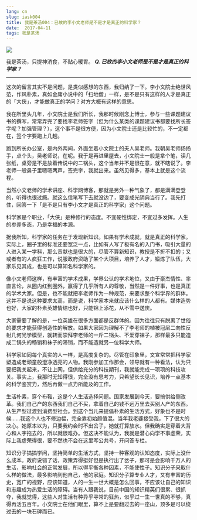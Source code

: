 ```yaml
---
lang: cn
slug: iask004
title: 我是茶汤004：已故的李小文老师是不是才是真正的科学家？
date:  2017-04-11
tags: 我是茶汤
---
```

<!-- more -->
![](http://oouh9u8nz.bkt.gdipper.com//iask004.jpg)

我是茶汤，只提神消食，不贴心暖胃。
__***Q. 已故的李小文老师是不是才是真正的科学家？***__

-----

这次的留言其实不是问题，是类似感想的东西，我归纳了一下。李小文院士绝世风范，作风朴素，真如金庸小说中的「扫地僧」一样，是不是只有这样的人才是真正的「大侠」，才能做真正的学问？对方大概有这样的意思。

我在所里头几年，小文院士是我们所长，我那时候刚念上博士，参与一些课题建议书的撰写，常常弄完了要找李老师签字（但为什么某类的课题建议书都要找所长签字呢？加强管理？），这个事不是很方便，因为小文院士还是比较忙的，不一定都在，签个字要跑上几趟。

跑到所长办公室，是内外两间，外面坐着小文院士的夫人吴老师。我朝吴老师扬扬手，点个头，吴老师说，在呢。我于是再进里屋去，小文院士一般是拿个笔，读几张纸，桌旁是不是放着传说中的二锅头，这个当年并不是很在意，就不瞎说了。李老师一般鼻子里嗯嗯两声，签完字，我就出来。虽然见得多，基本上就是这个流程。

当然小文老师的学术讲座、科学网博客，那就是另外一种气象了，都是满满登登的，听得也很过瘾。就这么信笔写下去就没边了，要变成光阴典当行了。我先打住，回答一下「是不是只有李小文才是真正的科学家」这个问题。

科学家是个职业，「大侠」是种修行的态度。不宜硬性绑定，不宜过多发挥。人生 的参差多态，乃是幸福的本源。

据我所知，科学家的任务在于发现新知识。如果有学术成就，就是真正的科学家。实际上，圈子里的标准还要宽泛一点，比如有人写了极有名的入门书，吸引大量的人进入某一学科，那么贡献也是很大的，尽管不算新知识，教授是不折不扣的；又或者有的人疯狂工作，说服政府资助了某个大项目，培养了人才，锻炼了队伍，大家乐见其成，也是可以算知名科学家的。

像小文老师这样，有丰富的学术成果，学界公认的学术地位，又由于豪杰情性、率直言论，从圈内红到圈外，赢得了几乎所有人的尊敬，当然是一件好事，也是真正的学术大家。但是，也不能就把李老师作为一种规范，来要求整个科学界的群体。这并不是说这种要求太高，而是说，科学家本来就应该什么样的人都有。媒体造势也好，大家的朴素英雄情结也好，只能锦上添花，从不雪中送炭。

大家需要了解的是，一位英雄在很多方面都是反群体的。因为往往只有脱离了世俗的要求才能获得创造性的解放。如果大家因为理解不了李老师的植被冠层二向性反射几何光学模型，就转而崇拜李老师的一斤二锅头、不爱穿袜子，那样最多只能造成二锅头的畅销和袜子的滞销，而不能造就另一位科学大师。

科学家如同每个真实的人一样，是高度复杂的。尽管在印象里，文宣常常把科学家塑造成老顽童般澄净透亮的人物。我刚参加工作那会，领导就有一种看法，认为只要把我关起来，不让上网，但供给充分的科技期刊，我就能完成一项项的科技攻关。事实上，我那时无知得很，完全没有思考力，只希望长长见识，培养一点基本的科学鉴赏力，然后再做一点力所能及的工作。

生活朴素，穿个布鞋，这是个人生活选择问题。国家发展到今天，要搞供给侧改革。我们自己产的东西我们自己不买，拿着自己的钱不远万里去买别人产的东西。从生产型过渡到消费型社会。到这个当儿来提倡朴素的生活方式，好象也不是时候……我这个人也不修边幅，完全靠初始颜值混。当年我老婆接受我，下了很大的决心。她原本以为，只要我约会时不出岔子，她就打算放水。但我确实是穿着大背心和人字拖去的，所以就很难办。但这决不能认为，我就是潜心向学不事虚荣，实际上我虚荣得很，要不然也不会在这里写公共号，开问答专栏。

知识分子搞搞学问，坚持简单的生活方式，坚持一种客观的认知态度，实际上没什么成本。政府说错了话，政策弄得挺好但是执行出了岔子，那可是会影响千万人的生活，影响社会的正常发展，所以得平衡各种因素，不能使性子。知识分子采取什么样的做法，最多影响到他自己，他的家庭。知识分子算专业人才，又有丰富的历史，宽广的视野，应该知道，人的一生一世大概是怎么回事，不应该让自己的知识和志趣成为热爱生活的障碍。当有人跟我说，目前中国的知识精英们很累、很抓夺，我就觉得，这些人对生活有种异乎寻常的狂热，似乎过一生一世真的不够，真得再活五百年。小文院士在他们眼里，算不上是要翻过去的一座山，顶多是可以绕过去的一块石碑而已。

